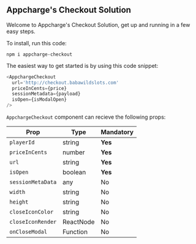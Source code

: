 ## Appcharge's Checkout Solution

Welcome to Appcharge's Checkout Solution, get up and running in a few easy steps.

To install, run this code:

`npm i appcharge-checkout`

The easiest way to get started is by using this code snippet:

```ts
<AppchargeCheckout
  url='http://checkout.babawildslots.com'
  priceInCents={price}
  sessionMetadata={payload}
  isOpen={isModalOpen}
/>
```

`AppchargeCheckout` component can recieve the following props:

| Prop              | Type      | Mandatory |
| ----------------- | --------- | --------- |
| `playerId`        | string    | **Yes**   |
| `priceInCents`    | number    | **Yes**   |
| `url`             | string    | **Yes**   |
| `isOpen`          | boolean   | **Yes**   |
| `sessionMetaData` | any       | No        |
| `width`           | string    | No        |
| `height`          | string    | No        |
| `closeIconColor`  | string    | No        |
| `closeIconRender` | ReactNode | No        |
| `onCloseModal`    | Function  | No        |
